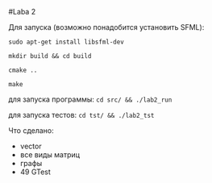 #Laba 2

Для запуска (возможно понадобится установить SFML):

`
sudo apt-get install libsfml-dev
`

`
mkdir build && cd build
`

`
cmake ..
`

`
make
`

для запуска программы:
`
cd src/ && ./lab2_run
`

для запуска тестов:
`
cd tst/ && ./lab2_tst
`


Что сделано:
* vector
* все виды матриц
* графы
* 49 GTest
